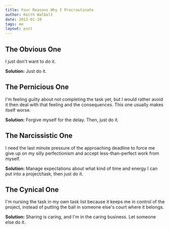 ```yaml
---
title: Four Reasons Why I Procrastinate
author: Keith Walbolt
date: 2012-01-10 
tags: me
layout: post
---
```


The Obvious One
---------------

I just don't want to do it.

**Solution:**
Just do it.

The Pernicious One
------------------

I'm feeling guilty about not completing the task yet, but I would rather avoid it then deal with that feeling and the consequences. This one usually makes itself worse.

**Solution:**
Forgive myself for the delay. Then, just do it.

The Narcissistic One
--------------------

I need the last minute pressure of the approaching deadline to force me give up on my silly perfectionism and accept less-than-perfect work from myself.

**Solution:**
Manage expectations about what kind of time and energy I can put into a project/task, then just do it.

The Cynical One
---------------

I'm nursing the task in my own task list because it keeps me in control of the project, instead of putting the ball in someone else's court where it belongs.

**Solution:**
Sharing is caring, and I'm in the caring business. Let someone else do it.
